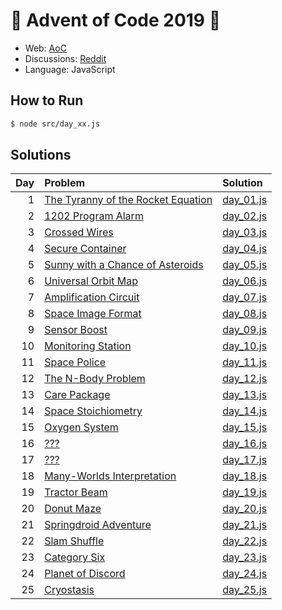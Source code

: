 # :christmas_tree: Advent of Code 2019 :christmas_tree:

- Web: [AoC](https://adventofcode.com/2019)
- Discussions: [Reddit](https://www.reddit.com/r/adventofcode/)
- Language: JavaScript

## How to Run

```bash
$ node src/day_xx.js
```

## Solutions

| Day | Problem                                                                   | Solution                     |
|----:|:--------------------------------------------------------------------------|:-----------------------------|
|   1 | [The Tyranny of the Rocket Equation](https://adventofcode.com/2019/day/1) | [day_01.js](./src/day_01.js) |
|   2 | [1202 Program Alarm](https://adventofcode.com/2019/day/2)                 | [day_02.js](./src/day_02.js) |
|   3 | [Crossed Wires](https://adventofcode.com/2019/day/3)                      | [day_03.js](./src/day_03.js) |
|   4 | [Secure Container](https://adventofcode.com/2019/day/4)                   | [day_04.js](./src/day_04.js) |
|   5 | [Sunny with a Chance of Asteroids](https://adventofcode.com/2019/day/5)   | [day_05.js](./src/day_05.js) |
|   6 | [Universal Orbit Map](https://adventofcode.com/2019/day/6)                | [day_06.js](./src/day_06.js) |
|   7 | [Amplification Circuit ](https://adventofcode.com/2019/day/7)             | [day_07.js](./src/day_07.js) |
|   8 | [Space Image Format](https://adventofcode.com/2019/day/8)                 | [day_08.js](./src/day_08.js) |
|   9 | [Sensor Boost](https://adventofcode.com/2019/day/9)                       | [day_09.js](./src/day_09.js) |
|  10 | [Monitoring Station](https://adventofcode.com/2019/day/10)                | [day_10.js](./src/day_10.js) |
|  11 | [Space Police](https://adventofcode.com/2019/day/11)                      | [day_11.js](./src/day_11.js) |
|  12 | [The N-Body Problem](https://adventofcode.com/2019/day/12)                | [day_12.js](./src/day_12.js) |
|  13 | [Care Package](https://adventofcode.com/2019/day/13)                      | [day_13.js](./src/day_13.js) |
|  14 | [Space Stoichiometry](https://adventofcode.com/2019/day/14)               | [day_14.js](./src/day_14.js) |
|  15 | [Oxygen System](https://adventofcode.com/2019/day/15)                     | [day_15.js](./src/day_15.js) |
|  16 | [???](https://adventofcode.com/2019/day/16)                               | [day_16.js](./src/day_16.js) |
|  17 | [???](https://adventofcode.com/2019/day/17)                               | [day_17.js](./src/day_17.js) |
|  18 | [Many-Worlds Interpretation](https://adventofcode.com/2019/day/18)        | [day_18.js](./src/day_18.js) |
|  19 | [Tractor Beam](https://adventofcode.com/2019/day/19)                      | [day_19.js](./src/day_19.js) |
|  20 | [Donut Maze](https://adventofcode.com/2019/day/20)                        | [day_20.js](./src/day_20.js) |
|  21 | [Springdroid Adventure](https://adventofcode.com/2019/day/21)             | [day_21.js](./src/day_21.js) |
|  22 | [Slam Shuffle](https://adventofcode.com/2019/day/22)                      | [day_22.js](./src/day_22.js) |
|  23 | [Category Six](https://adventofcode.com/2019/day/23)                      | [day_23.js](./src/day_23.js) |
|  24 | [Planet of Discord](https://adventofcode.com/2019/day/24)                 | [day_24.js](./src/day_24.js) |
|  25 | [Cryostasis](https://adventofcode.com/2019/day/25)                        | [day_25.js](./src/day_25.js) |
